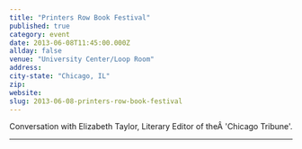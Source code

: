 ```yaml
---
title: "Printers Row Book Festival"
published: true
category: event
date: 2013-06-08T11:45:00.000Z
allday: false
venue: "University Center/Loop Room"
address:
city-state: "Chicago, IL"
zip:
website:
slug: 2013-06-08-printers-row-book-festival
---
```

Conversation with Elizabeth Taylor, Literary Editor of theÂ 'Chicago Tribune'.

---
